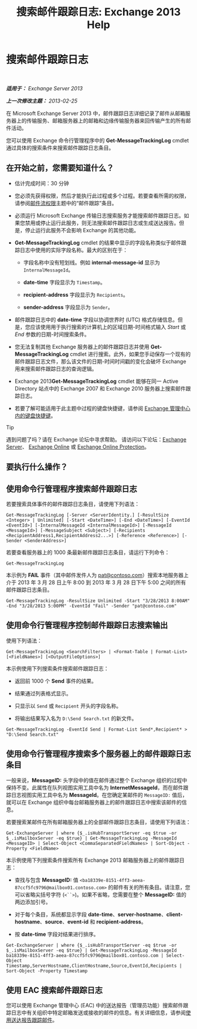 ﻿---
title: '搜索邮件跟踪日志: Exchange 2013 Help'
TOCTitle: 搜索邮件跟踪日志
ms:assetid: e1678327-bcd5-42d4-a363-67f33067fe9a
ms:mtpsurl: https://technet.microsoft.com/zh-cn/library/Bb124926(v=EXCHG.150)
ms:contentKeyID: 51408284
ms.date: 01/11/2018
mtps_version: v=EXCHG.150
ms.translationtype: HT
---

# 搜索邮件跟踪日志

 

_**适用于：** Exchange Server 2013_

_**上一次修改主题：** 2013-02-25_

在 Microsoft Exchange Server 2013 中，邮件跟踪日志详细记录了邮件从邮箱服务器上的传输服务、邮箱服务器上的邮箱和边缘传输服务器来回传输产生的所有邮件活动。

您可以使用 Exchange 命令行管理程序中的 **Get-MessageTrackingLog** cmdlet 通过具体的搜索条件来搜索邮件跟踪日志条目。

## 在开始之前，您需要知道什么？

  - 估计完成时间：30 分钟

  - 您必须先获得权限，然后才能执行此过程或多个过程。若要查看所需的权限，请参阅[邮件流权限](mail-flow-permissions-exchange-2013-help.md)主题中的“邮件跟踪”条目。

  - 必须运行 Microsoft Exchange 传输日志搜索服务才能搜索邮件跟踪日志。如果您禁用或停止运行此服务，则无法搜索邮件跟踪日志或生成送达报告。但是，停止运行此服务不会影响 Exchange 的其他功能。

  - **Get-MessageTrackingLog** cmdlet 的结果中显示的字段名称类似于邮件跟踪日志中使用的实际字段名称。最大的区别在于：
    
      - 字段名称中没有短划线。例如 **internal-message-id** 显示为 `InternalMessageId`。
    
      - **date-time** 字段显示为 `Timestamp`。
    
      - **recipient-address** 字段显示为 `Recipients`。
    
      - **sender-address** 字段显示为 `Sender`。

  - 邮件跟踪日志中的 **date-time** 字段以协调世界时 (UTC) 格式存储信息。但是，您应该使用用于执行搜索的计算机上的区域日期-时间格式输入 *Start* 或 *End* 参数的日期-时间搜索条件。

  - 您无法复制其他 Exchange 服务器上的邮件跟踪日志并使用 **Get-MessageTrackingLog** cmdlet 进行搜索。此外，如果您手动保存一个现有的邮件跟踪日志文件，那么该文件的日期-时间时间戳的变化会破坏 Exchange 用来搜索邮件跟踪日志的查询逻辑。

  - Exchange 2013**Get-MessageTrackingLog** cmdlet 能够在同一 Active Directory 站点中的 Exchange 2007 和 Exchange 2010 服务器上搜索邮件跟踪日志。

  - 若要了解可能适用于此主题中过程的键盘快捷键，请参阅 [Exchange 管理中心内的键盘快捷键](keyboard-shortcuts-in-the-exchange-admin-center-exchange-online-protection-help.md)。

> [!TIP]  
> 遇到问题了吗？请在 Exchange 论坛中寻求帮助。 请访问以下论坛：<a href="https://go.microsoft.com/fwlink/p/?linkid=60612">Exchange Server</a>、 <a href="https://go.microsoft.com/fwlink/p/?linkid=267542">Exchange Online</a> 或 <a href="https://go.microsoft.com/fwlink/p/?linkid=285351">Exchange Online Protection</a>。


## 要执行什么操作？

## 使用命令行管理程序搜索邮件跟踪日志

若要搜索具体事件的邮件跟踪日志条目，请使用下列语法：

    Get-MessageTrackingLog [-Server <ServerIdentity.] [-ResultSize <Integer> | Unlimited] [-Start <DateTime>] [-End <DateTime>] [-EventId <EventId>] [-InternalMessageId <InternalMessageId>] [-MessageId <MessageId>] [-MessageSubject <Subject>] [-Recipients <RecipientAddress1,RecipientAddress2...>] [-Reference <Reference>] [-Sender <SenderAddress>]

若要查看服务器上的 1000 条最新邮件跟踪日志条目，请运行下列命令：

    Get-MessageTrackingLog

本示例为 **FAIL** 事件（其中邮件发件人为 pat@contoso.com）搜索本地服务器上介于 2013 年 3 月 28 日上午 8:00 到 2013 年 3 月 28 日下午 5:00 之间的所有邮件跟踪日志条目。

    Get-MessageTrackingLog -ResultSize Unlimited -Start "3/28/2013 8:00AM" -End "3/28/2013 5:00PM" -EventId "Fail" -Sender "pat@contoso.com"

## 使用命令行管理程序控制邮件跟踪日志搜索输出

使用下列语法：

    Get-MessageTrackingLog <SearchFilters> | <Format-Table | Format-List> [<FieldNames>] [<OutputFileOptions>]

本示例使用下列搜索条件搜索邮件跟踪日志：

  - 返回前 1000 个 **Send** 事件的结果。

  - 结果通过列表格式显示。

  - 只显示以 `Send` 或 `Recipient` 开头的字段名称。

  - 将输出结果写入名为 `D:\Send Search.txt` 的新文件。

<!-- end list -->

    Get-MessageTrackingLog -EventId Send | Format-List Send*,Recipient* > "D:\Send Search.txt"

## 使用命令行管理程序搜索多个服务器上的邮件跟踪日志条目

一般来说，**MessageID:** 头字段中的值在邮件通过整个 Exchange 组织的过程中保持不变。此属性在队列视图实用工具中名为 **InternetMessageId**，而在邮件跟踪日志视图实用工具中名为 **MessageId**。在您确定某邮件的 `MessageID:` 值后，就可以在 Exchange 组织中每台邮箱服务器上的邮件跟踪日志中搜索该邮件的信息。

若要搜索某邮件在所有邮箱服务器上的全部邮件跟踪日志条目，请使用下列语法：

    Get-ExchangeServer | where {$_.isHubTransportServer -eq $true -or $_.isMailboxServer -eq $true} | Get-MessageTrackingLog -MessageId <MessageID> | Select-Object <CommaSeparatedFieldNames> | Sort-Object -Property <FieldName>

本示例使用下列搜索条件搜索所有 Exchange 2013 邮箱服务器上的邮件跟踪日志：

  - 查找与包含 **MessageID:** 值 `<ba18339e-8151-4ff3-aeea-87ccf5fc9796@mailbox01.contoso.com>` 的邮件有关的所有条目。请注意，您可以省略尖括号字符 (`<``>`)。如果不省略，您需要在整个 **MessageID:** 值的两边添加引号。

  - 对于每个条目，系统都显示字段 **date-time**、**server-hostname**、**client-hostname**、**source**、**event-id** 和 **recipient-address**。

  - 按 **date-time** 字段对结果进行排序。

<!-- end list -->

    Get-ExchangeServer | where {$_.isHubTransportServer -eq $true -or $_.isMailboxServer -eq $true} | Get-MessageTrackingLog -MessageId ba18339e-8151-4ff3-aeea-87ccf5fc9796@mailbox01.contoso.com | Select-Object Timestamp,ServerHostname,ClientHostname,Source,EventId,Recipients | Sort-Object -Property Timestamp

## 使用 EAC 搜索邮件跟踪日志

您可以使用 Exchange 管理中心 (EAC) 中的送达报告（管理员功能）搜索邮件跟踪日志中有关组织中特定邮箱发送或接收的邮件的信息。有关详细信息，请参阅[使用送达报告跟踪邮件](track-messages-with-delivery-reports-exchange-2013-help.md)。

